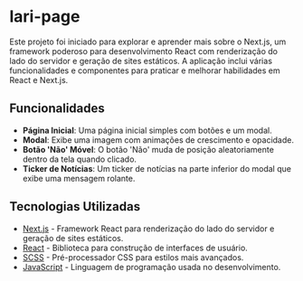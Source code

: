 # lari-page
Este projeto foi iniciado para explorar e aprender mais sobre o Next.js, um framework poderoso para desenvolvimento React com renderização do lado do servidor e geração de sites estáticos. A aplicação inclui várias funcionalidades e componentes para praticar e melhorar habilidades em React e Next.js.

## Funcionalidades

- **Página Inicial**: Uma página inicial simples com botões e um modal.
- **Modal**: Exibe uma imagem com animações de crescimento e opacidade.
- **Botão 'Não' Móvel**: O botão 'Não' muda de posição aleatoriamente dentro da tela quando clicado.
- **Ticker de Notícias**: Um ticker de notícias na parte inferior do modal que exibe uma mensagem rolante.

## Tecnologias Utilizadas

- [Next.js](https://nextjs.org/) - Framework React para renderização do lado do servidor e geração de sites estáticos.
- [React](https://reactjs.org/) - Biblioteca para construção de interfaces de usuário.
- [SCSS](https://sass-lang.com/) - Pré-processador CSS para estilos mais avançados.
- [JavaScript](https://developer.mozilla.org/en-US/docs/Web/JavaScript) - Linguagem de programação usada no desenvolvimento.
